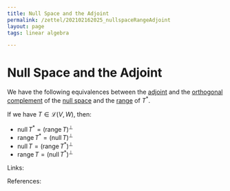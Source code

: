 ```yaml
---
title: Null Space and the Adjoint
permalink: /zettel/202102162025_nullspaceRangeAdjoint
layout: page
tags: linear algebra

---
```

# Null Space and the Adjoint

We have the following equivalences between the [adjoint](202102161843_adjointDefinition) and the 
[orthogonal complement](202102151112_orthogonalComplementDefinition) of the [null space](202102071742_nullSpaceDefinition) 
and the [range](202102071800_rangeDefinition) of $T^*$.

If we have $T \in \mathcal{L}(V,W)$, then:
- $\textrm{null} \, T^* = (\textrm{range} \, T)^{\bot}$
- $\textrm{range} \, T^* = (\textrm{null} \, T)^{\bot}$
- $\textrm{null} \, T = (\textrm{range} \, T^*)^{\bot}$
- $\textrm{range} \, T = (\textrm{null} \, T^*)^{\bot}$

Links: 

References: 

